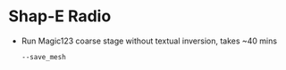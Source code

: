 # Shap-E Radio

- Run Magic123 coarse stage without textual inversion, takes ~40 mins
    ```
    --save_mesh
    ```